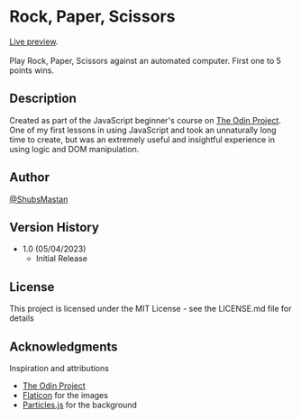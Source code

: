 # Rock, Paper, Scissors

[Live preview](https://shubsmastan.github.io/rock-paper-scissors).<br/><br/>
Play Rock, Paper, Scissors against an automated computer. First one to 5 points wins.

## Description

Created as part of the JavaScript beginner's course on [The Odin Project](https://www.theodinproject.com). One of my first lessons in using JavaScript and took an unnaturally long time to create, but was an extremely useful and insightful experience in using logic and DOM manipulation.

## Author

[@ShubsMastan](https://github.com/shubsmastan)

## Version History

- 1.0 (05/04/2023)
  - Initial Release

## License

This project is licensed under the MIT License - see the LICENSE.md file for details

## Acknowledgments

Inspiration and attributions

- [The Odin Project](https://www.theodinproject.com)
- [Flaticon](https://www.flaticon.com) for the images
- [Particles.js](https://github.com/marcbruederlin/particles.js) for the background
